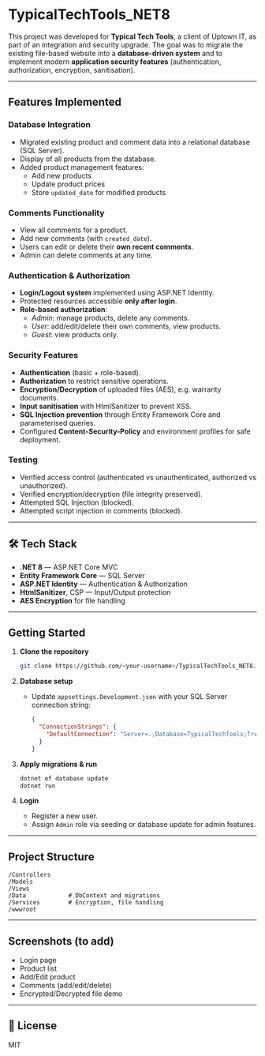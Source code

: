 # TypicalTechTools_NET8

This project was developed for **Typical Tech Tools**, a client of Uptown IT, as part of an integration and security upgrade. The goal was to migrate the existing file-based website into a **database-driven system** and to implement modern **application security features** (authentication, authorization, encryption, sanitisation).

---

## Features Implemented

### Database Integration
- Migrated existing product and comment data into a relational database (SQL Server).
- Display of all products from the database.
- Added product management features:
  - Add new products  
  - Update product prices  
  - Store `updated_date` for modified products  

### Comments Functionality
- View all comments for a product.
- Add new comments (with `created_date`).
- Users can edit or delete their **own recent comments**.
- Admin can delete comments at any time.

### Authentication & Authorization
- **Login/Logout system** implemented using ASP.NET Identity.  
- Protected resources accessible **only after login**.  
- **Role-based authorization**:
  - *Admin*: manage products, delete any comments.  
  - *User*: add/edit/delete their own comments, view products.  
  - *Guest*: view products only.  

### Security Features
- **Authentication** (basic + role-based).  
- **Authorization** to restrict sensitive operations.  
- **Encryption/Decryption** of uploaded files (AES), e.g. warranty documents.  
- **Input sanitisation** with HtmlSanitizer to prevent XSS.  
- **SQL Injection prevention** through Entity Framework Core and parameterised queries.  
- Configured **Content-Security-Policy** and environment profiles for safe deployment.

### Testing
- Verified access control (authenticated vs unauthenticated, authorized vs unauthorized).  
- Verified encryption/decryption (file integrity preserved).  
- Attempted SQL Injection (blocked).  
- Attempted script injection in comments (blocked).  

---

## 🛠️ Tech Stack
- **.NET 8** — ASP.NET Core MVC  
- **Entity Framework Core** — SQL Server  
- **ASP.NET Identity** — Authentication & Authorization  
- **HtmlSanitizer**, CSP — Input/Output protection  
- **AES Encryption** for file handling  

---

## Getting Started

1. **Clone the repository**
   ```bash
   git clone https://github.com/<your-username>/TypicalTechTools_NET8.git
   ```

2. **Database setup**
   - Update `appsettings.Development.json` with your SQL Server connection string:
     ```json
     {
       "ConnectionStrings": {
         "DefaultConnection": "Server=.;Database=TypicalTechTools;Trusted_Connection=True;TrustServerCertificate=True"
       }
     }
     ```

3. **Apply migrations & run**
   ```bash
   dotnet ef database update
   dotnet run
   ```

4. **Login**
   - Register a new user.  
   - Assign `Admin` role via seeding or database update for admin features.  

---

## Project Structure
```
/Controllers
/Models
/Views
/Data            # DbContext and migrations
/Services        # Encryption, file handling
/wwwroot
```

---

## Screenshots (to add)
- Login page  
- Product list  
- Add/Edit product  
- Comments (add/edit/delete)  
- Encrypted/Decrypted file demo  

---

## 📄 License
MIT  
